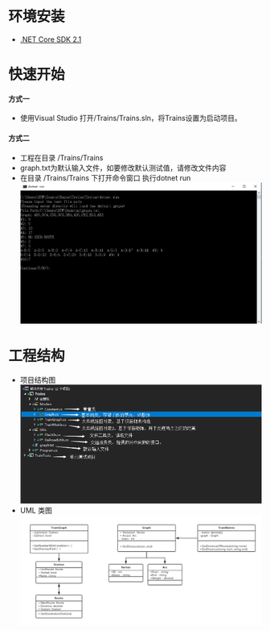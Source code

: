 ﻿# 环境安装 #
- [.NET Core SDK 2.1](https://dotnet.microsoft.com/download)

# 快速开始 #
#### 方式一
- 使用Visual Studio 打开/Trains/Trains.sln，将Trains设置为启动项目。

#### 方式二
- 工程在目录 /Trains/Trains 
- graph.txt为默认输入文件，如要修改默认测试值，请修改文件内容
- 在目录 /Trains/Trains 下打开命令窗口 执行dotnet run 
![示例1](/Example2.png)

# 工程结构 #
- 项目结构图
![示例](/Example4.png)
- UML 类图
![UML](/Example5.png)
